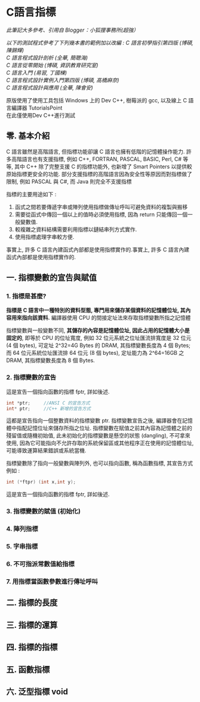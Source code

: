 # C語言指標
*此筆記大多參考、引用自 Blogger：小狐狸事務所(超強）*

*以下的測試程式參考了下列幾本書的範例加以改編 :
C 語言初學指引第四版 (博碩, 陳錦輝)   
C 語言程式設計剖析 (全華, 簡聰海)    
C 語言從零開始 (博碩, 資訊教育研究室)    
C 語言入門 (易習, 丁國棟)    
C 語言程式設計實例入門第四版 (博碩, 高橋麻奈)    
C 語言程式設計與應用 (全華, 陳會安)*  

原版使用了使用工具包括 Windows 上的 Dev C++, 樹莓派的 gcc, 以及線上 C 語言編譯器 TutorialsPoint  
在此僅使用Dev C++進行測試
## 零. 基本介紹
C 語言雖然是高階語言, 但指標功能卻讓 C 語言也擁有低階的記憶體操作能力. 許多高階語言也有支援指標, 例如 C++, FORTRAN, PASCAL, BASIC, Perl, C# 等等, 其中 C++ 除了完整支援 C 的指標功能外, 也新增了 Smart Pointers 以提供較原始指標更安全的功能. 部分支援指標的高階語言因為安全性等原因而對指標做了限制, 例如 PASCAL 與 C#, 而 Java 則完全不支援指標

指標的主要用途如下 :   
1. 函式之間若要傳遞字串或陣列使用指標做傳址呼叫可避免資料的複製與搬移
2. 需要從函式中傳回一個以上的值時必須使用指標, 因為 return 只能傳回一個一般變數值.
3. 較複雜之資料結構需要利用指標以鏈結串列方式實作.
4. 使用指標處理字串較方便. 
  
事實上, 許多 C 語言內建函式內部都是使用指標實作的.事實上, 許多 C 語言內建函式內部都是使用指標實作的.

## 一. 指標變數的宣告與賦值
### 1. 指標是甚麼?
**指標是 C 語言中一種特別的資料型態, 專門用來儲存某個資料的記憶體位址, 其內容用來指向該資料.** 編譯器使用 CPU 的間接定址法來存取指標變數所指之記憶體


指標變數與一般變數不同, **其儲存的內容是記憶體位址, 因此占用的記憶體大小是固定的**, 即等於 CPU 的位址寬度, 例如 32 位元系統之位址匯流排寬度是 32 位元 (4 個 bytes), 可定址 2^32=4G Bytes 的 DRAM, 其指標變數長度為 4 個 Bytes; 而 64 位元系統位址匯流排 64 位元 (8 個 bytes), 定址能力為 2^64=16GB 之 DRAM,  其指標變數長度為 8 個 Bytes.

### 2. 指標變數的宣告 

這是宣告一個指向函數的指標 fptr, 詳如後述.
```c
int *ptr;     //ANSI C 的宣告方式
int* ptr;     //C++ 新增的宣告方式
```
這都是宣告指向一個整數資料的指標變數 ptr. 指標變數宣告之後, 編譯器會在記憶體中指配記憶位址來儲存所指之位址. 指標變數在賦值之前其內容為記憶體之前的殘留值或隨機初始值, 此未初始化的指標變數是懸空的狀態 (dangling), 不可拿來使用, 因為它可能指向不允許存取的系統保留區或其他程序正在使用的記憶體位址, 可能導致運算結果錯誤或系統當機.

指標變數除了指向一般變數與陣列外, 也可以指向函數, 稱為函數指標, 其宣告方式例如 :
```c
int (*ftpr) (int x,int y);
```
這是宣告一個指向函數的指標 fptr, 詳如後述.
### 3. 指標變數的賦值 (初始化)
### 4. 陣列指標
### 5. 字串指標
### 6. 不可指派常數值給指標
### 7. 用指標當函數參數進行傳址呼叫 

## 二. 指標的長度

## 三. 指標的運算 

## 四. 指標的指標

## 五. 函數指標

## 六. 泛型指標 void

